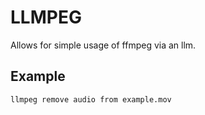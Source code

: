 # LLMPEG

Allows for simple usage of ffmpeg via an llm. 

## Example

`llmpeg remove audio from example.mov`